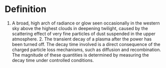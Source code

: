 # Definition

1.  A broad, high arch of radiance or glow seen occasionally in the
    western sky above the highest clouds in deepening twilight, caused
    by the scattering effect of very fine particles of dust suspended in
    the upper atmosphere. 2. The transient decay of a plasma after the
    power has been turned off. The decay time involved is a direct
    consequence of the charged particle loss mechanisms, such as
    diffusion and recombination. The magnitude of these quantities is
    determined by measuring the decay time under controlled conditions.
